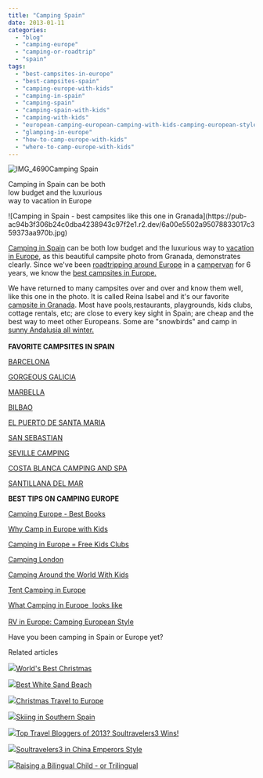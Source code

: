 ```yaml
---
title: "Camping Spain"
date: 2013-01-11
categories: 
  - "blog"
  - "camping-europe"
  - "camping-or-roadtrip"
  - "spain"
tags: 
  - "best-campsites-in-europe"
  - "best-campsites-spain"
  - "camping-europe-with-kids"
  - "camping-in-spain"
  - "camping-spain"
  - "camping-spain-with-kids"
  - "camping-with-kids"
  - "european-camping-european-camping-with-kids-camping-european-style"
  - "glamping-in-europe"
  - "how-to-camp-europe-with-kids"
  - "where-to-camp-europe-with-kids"
---
```


![IMG_4690](https://pub-ac94b3f306b24c0dba4238943c97f2e1.r2.dev/6a00e5502a95078833017ee736cabb970d.jpg)Camping Spain  
  
Camping in Spain can be both  
low budget and the luxurious  
way to vacation in Europe

<!--more--> ![Camping in Spain - best campsites like this one in Granada](https://pub-ac94b3f306b24c0dba4238943c97f2e1.r2.dev/6a00e5502a95078833017c359373aa970b.jpg)  
  
[Camping in Spain](http://soultravelers3new.local/2008/05/joys-of-the-roa.html "camping in Spain") can be both low budget and the luxurious way to [vacation in Europe](http://soultravelers3new.local/2012/02/5-best-european-family-vacations.html "VACATION IN EUROPE"), as this beautiful campsite photo from Granada, demonstrates clearly. Since we've been [roadtripping around Europe](http://soultravelers3new.local/2011/06/road-trip-europe-plan-then-improvise.html "ROAD TRIP EUROPE PLAN") in a [campervan](http://soultravelers3new.local/2012/07/travelling-traveling-around-europe-in-a-campervan.html "TRAVEL EUROPE BY CAMPERVAN") for 6 years, we know the [best campsites in Europe.](http://soultravelers3new.local/2010/05/camping-europe-in-a-motorhome-rv-5-best-sites-roadtrip-europe-family-travel-budget-best-price.html "best campsites in Europe")  
  
We have returned to many campsites over and over and know them well, like this one in the photo. It is called Reina Isabel and it's our favorite [campsite in Granada](http://www.eurocampings.net/nl/europa/spanje/andalusie/camping-reina-isabel-100941/ "granada camping"). Most have pools,restaurants, playgrounds, kids clubs, cottage rentals, etc; are close to every key sight in Spain; are cheap and the best way to meet other Europeans. Some are "snowbirds" and camp in [sunny Andalusia all winter.  
](http://soultravelers3new.local/2010/06/family-travel-tips-in-spains-costa-del-sol-countryside-adventures-mediterranean-beaches-photography-.html "sunny Andalusia ")  
**FAVORITE CAMPSITES IN SPAIN**  
  
[BARCELONA](http://soultravelers3new.local/2007/05/barcelona-beach.html "BARCELONA")  
  
[GORGEOUS GALICIA](http://soultravelers3new.local/2008/09/gorgeous-galici.html "GORGEOUS GALICIA")  
  
[MARBELLA](http://soultravelers3new.local/2008/06/malaga-marbella.html "MARBELLA CAMPING")  
  
[BILBAO](http://soultravelers3new.local/2009/06/basque-folk-dancing-in-bilbao-spain.html "BILBAO")  
  
[EL PUERTO DE SANTA MARIA](http://soultravelers3new.local/2008/06/el-puerto-de-sa.html "El Puerto de Santa Maria")  
  
[SAN SEBASTIAN](http://soultravelers3new.local/2009/07/seaside-resort-san-sebastian-spain-donostia.html "SAN SEBASTIAN")  
  
[SEVILLE CAMPING](http://soultravelers3new.local/2007/03/happy-easter.html "SEVILLE CAMPING")  
  
[COSTA BLANCA CAMPING AND SPA](http://soultravelers3new.local/2009/11/family-travel-photo-spain-thermal-roman-baths-fortuna-spa-camping-hotel-costa-blanca.html "COSTA BLANCA CAMPING AND SPA")  
  
[SANTILLANA DEL MAR](http://soultravelers3new.local/2008/10/sublime-santill.html "SANTILLANA DEL MAR")  
  
  
**BEST TIPS ON CAMPING EUROPE**  
  
[Camping Europe - Best Books](http://soultravelers3new.local/2010/06/best-books-for-camping-europe-road-trip-european-rv-tent-or-cottage-bungalow-rental-vacation-holiday.html "camping europe best books")  
  
[Why Camp in Europe with Kids](http://soultravelers3new.local/2011/09/international-kids-water-fun-european-style.html "why camp in europe with kids")  
  
[Camping in Europe = Free Kids Clubs](http://soultravelers3new.local/2010/08/camping-europe-with-kids-free-kids-clubs-family-friendly-international-travel-tips.html "camping in europe = free kids clubs")  
  
[Camping London](http://soultravelers3new.local/2012/04/camping-in-london-best-low-budget-travel.html "Camping London")  
  
[Camping Around the World With Kids](http://soultravelers3new.local/2010/08/around-the-world-with-kids-extended-travel-long-term-travel-families-and-friends.html "camping around the world with kids")  
  
[Tent Camping in Europe](http://soultravelers3new.local/2010/06/big-tent-camping-in-europe-glamping-european-style-frugal-minimalist-luxury-backpacking-flashpacking.html "tent camping in euorpe")  
  
[What Camping in Europe  looks like](http://soultravelers3new.local/2011/07/what-our-nomadic-travel-lifestyle-looks-like-family-fun.html "What camping in Europe looks like")  
[  
RV in Europe: Camping European Style](http://soultravelers3new.local/2011/12/rv-in-europe-road-trip-europe-camping-european-style.html "Rv in Europe, camping european style")  
  
Have you been camping in Spain or Europe yet?  
  

Related articles

[![](http://i.zemanta.com/133178302_80_80.jpg)](http://soultravelers3new.local/2012/12/worlds-best-christmas.html)[World's Best Christmas](http://soultravelers3new.local/2012/12/worlds-best-christmas.html)

[![](http://i.zemanta.com/135775485_80_80.jpg)](http://soultravelers3new.local/2013/01/best-white-sand-beach-.html)[Best White Sand Beach](http://soultravelers3new.local/2013/01/best-white-sand-beach-.html)

[![](http://i.zemanta.com/132319221_80_80.jpg)](http://soultravelers3new.local/2012/12/christmas-travel-to-europe.html)[Christmas Travel to Europe](http://soultravelers3new.local/2012/12/christmas-travel-to-europe.html)

[![](http://i.zemanta.com/134252240_80_80.jpg)](http://soultravelers3new.local/2012/12/skiing-in-southern-spain.html)[Skiing in Southern Spain](http://soultravelers3new.local/2012/12/skiing-in-southern-spain.html)

[![](http://i.zemanta.com/135568483_80_80.jpg)](http://soultravelers3new.local/2013/01/top-travel-bloggers-of-2013-soultravelers3-wins-.html)[Top Travel Bloggers of 2013? Soultravelers3 Wins!](http://soultravelers3new.local/2013/01/top-travel-bloggers-of-2013-soultravelers3-wins-.html)

[![](http://i.zemanta.com/130189927_80_80.jpg)](http://soultravelers3new.local/2012/12/soultravelers3-in-china-emperors-style.html)[Soultravelers3 in China Emperors Style](http://soultravelers3new.local/2012/12/soultravelers3-in-china-emperors-style.html)

[![](http://i.zemanta.com/137126168_80_80.jpg)](http://soultravelers3new.local/2013/01/raising-a-bilingual-child-or-trilingual.html)[Raising a Bilingual Child - or Trilingual](http://soultravelers3new.local/2013/01/raising-a-bilingual-child-or-trilingual.html)
